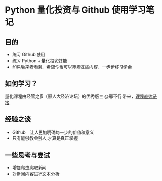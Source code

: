 # Python 量化投资与 Github 使用学习笔记

## 目的

+ 练习 Github 使用
+ 练习 Python + 量化投资技能
+ 如果后来者看到，希望你也可以跟着这些内容，一步步练习学会

## 如何学习？

量化课程由经管之家（原人大经济论坛）的优秀版主 @邢不行 带来，[课程直达链接](http://www.peixun.net/view/866.html)


## 经验之谈

+ Github　让人更加明确每一步的价值和意义
+ 只有能够教会别人,才算是真正掌握

## 一些思考与尝试
+ 增加爬虫爬取新闻
+ 对新闻内容进行文本分析
